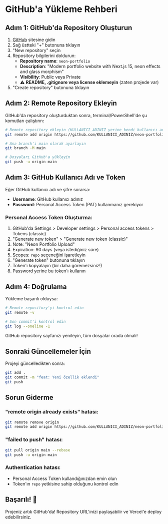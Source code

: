 # GitHub'a Yükleme Rehberi

## Adım 1: GitHub'da Repository Oluşturun

1. [GitHub](https://github.com) sitesine gidin
2. Sağ üstteki "+" butonuna tıklayın
3. "New repository" seçin
4. Repository bilgilerini doldurun:
   - **Repository name**: `neon-portfolio`
   - **Description**: "Modern portfolio website with Next.js 15, neon effects and glass morphism"
   - **Visibility**: Public veya Private
   - ⚠️ **README, .gitignore veya license eklemeyin** (zaten projede var)
5. "Create repository" butonuna tıklayın

## Adım 2: Remote Repository Ekleyin

GitHub'da repository oluşturduktan sonra, terminal/PowerShell'de şu komutları çalıştırın:

```bash
# Remote repository ekleyin (KULLANICI_ADINIZ yerine kendi kullanıcı adınızı yazın)
git remote add origin https://github.com/KULLANICI_ADINIZ/neon-portfolio.git

# Ana branch'i main olarak ayarlayın
git branch -M main

# Dosyaları GitHub'a yükleyin
git push -u origin main
```

## Adım 3: GitHub Kullanıcı Adı ve Token

Eğer GitHub kullanıcı adı ve şifre sorarsa:

- **Username**: GitHub kullanıcı adınız
- **Password**: Personal Access Token (PAT) kullanmanız gerekiyor

### Personal Access Token Oluşturma:

1. GitHub'da Settings > Developer settings > Personal access tokens > Tokens (classic)
2. "Generate new token" > "Generate new token (classic)"
3. Note: "Neon Portfolio Upload"
4. Expiration: 90 days (veya istediğiniz süre)
5. Scopes: `repo` seçeneğini işaretleyin
6. "Generate token" butonuna tıklayın
7. Token'ı kopyalayın (bir daha göremezsiniz!)
8. Password yerine bu token'ı kullanın

## Adım 4: Doğrulama

Yükleme başarılı olduysa:

```bash
# Remote repository'yi kontrol edin
git remote -v

# Son commit'i kontrol edin
git log --oneline -1
```

GitHub repository sayfanızı yenileyin, tüm dosyalar orada olmalı!

## Sonraki Güncellemeler İçin

Projeyi güncelledikten sonra:

```bash
git add .
git commit -m "feat: Yeni özellik eklendi"
git push
```

## Sorun Giderme

### "remote origin already exists" hatası:
```bash
git remote remove origin
git remote add origin https://github.com/KULLANICI_ADINIZ/neon-portfolio.git
```

### "failed to push" hatası:
```bash
git pull origin main --rebase
git push -u origin main
```

### Authentication hatası:
- Personal Access Token kullandığınızdan emin olun
- Token'ın `repo` yetkisine sahip olduğunu kontrol edin

## Başarılı! 🎉

Projeniz artık GitHub'da! Repository URL'inizi paylaşabilir ve Vercel'e deploy edebilirsiniz.
